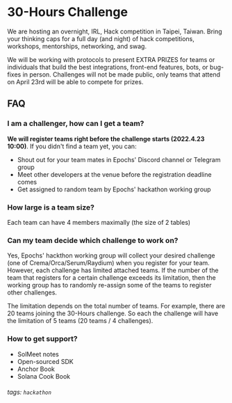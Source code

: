 # 30-Hours Challenge

We are hosting an overnight, IRL, Hack competition in Taipei, Taiwan. Bring your thinking caps for a full day (and night) of hack competitions, workshops, mentorships, networking, and swag.

We will be working with protocols to present EXTRA PRIZES for teams or individuals that build the best integrations, front-end features, bots, or bug-fixes in person. Challenges will not be made public, only teams that attend on April 23rd will be able to compete for prizes.

## FAQ

### I am a challenger, how can I get a team?

**We will register teams right before the challenge starts (2022.4.23 10:00)**. If you didn't find a team yet, you can:

- Shout out for your team mates in Epochs' Discord channel or Telegram group
- Meet other developers at the venue before the registration deadline comes
- Get assigned to random team by Epochs' hackathon working group

### How large is a team size?

Each team can have 4 members maximally (the size of 2 tables)

### Can my team decide which challenge to work on?

Yes, Epochs' hackthon working group will collect your desired challenge (one of Crema/Orca/Serum/Raydium) when you register for your team. However, each challenge has limited attached teams. If the number of the team that registers for a certain challenge exceeds its limitation, then the working group has to randomly re-assign some of the teams to register other challenges.

The limitation depends on the total number of teams. For example, there are 20 teams joining the 30-Hours challenge. So each the challenge will have the limitation of 5 teams (20 teams / 4 challenges).

### How to get support?

- SolMeet notes
- Open-sourced SDK
- Anchor Book
- Solana Cook Book

###### tags: `hackathon`
